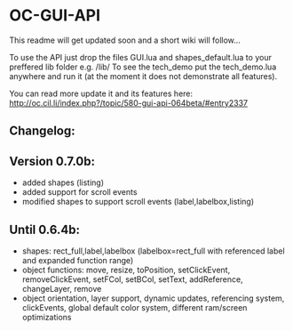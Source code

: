 # OC-GUI-API

This readme will get updated soon and a short wiki will follow...

To use the API just drop the files GUI.lua and shapes_default.lua to your preffered lib folder e.g. /lib/
To see the tech_demo put the tech_demo.lua anywhere and run it (at the moment it does not demonstrate all features).

You can read more update it and its features here: http://oc.cil.li/index.php?/topic/580-gui-api-064beta/#entry2337


Changelog:
--------------------------------------------------------------------


Version 0.7.0b:
----------------------------------------
- added shapes (listing)
- added support for scroll events
- modified shapes to support scroll events (label,labelbox,listing)

Until 0.6.4b:
----------------------------------------
- shapes: rect_full,label,labelbox (labelbox=rect_full with referenced label and expanded function range)
- object functions: move, resize, toPosition, setClickEvent, removeClickEvent, setFCol, setBCol, setText, addReference, changeLayer, remove
- object orientation, layer support, dynamic updates, referencing system, clickEvents, global default color system, different ram/screen optimizations
